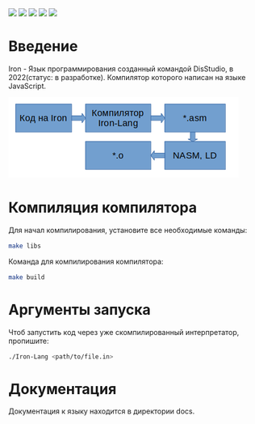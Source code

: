 <div id="Доброе утро">
    <img src="https://img.shields.io/github/commit-activity/w/Dis-Studio/Iron-Lang"/>
    <img src="https://img.shields.io/github/last-commit/Dis-Studio/Iron-Lang"/>
    <img src="https://img.shields.io/github/languages/count/Dis-Studio/Iron-Lang"/>
    <img src="https://img.shields.io/github/languages/top/Dis-Studio/Iron-Lang"/>
    <img src="https://img.shields.io/github/directory-file-count/Dis-Studio/Iron-Lang"/>
 </div>

# Введение

Iron - Язык программирования созданный командой DisStudio, в 2022(статус: в разработке).
Компилятор которого написан на языке JavaScript.

<img src="compiling.png"/>

# Компиляция компилятора

Для начал компилирования, установите все необходимые команды:
```sh
make libs
```

Команда для компилирования компилятора:
```sh
make build
```

# Аргументы запуска

Чтоб запустить код через уже скомпилированный интерпретатор, пропишите:
```sh
./Iron-Lang <path/to/file.in>
```

# Документация

Документация к языку находится в директории docs.